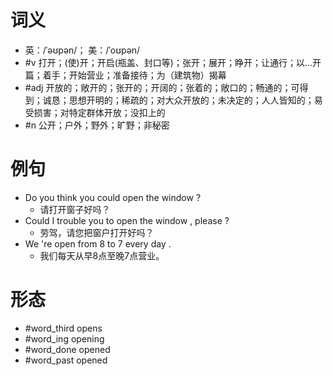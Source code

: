 # 词义
- 英：/ˈəʊpən/； 美：/ˈoʊpən/
- #v 打开；(使)开；开启(瓶盖、封口等)；张开；展开；睁开；让通行；以…开篇；着手；开始营业；准备接待；为（建筑物）揭幕
- #adj 开放的；敞开的；张开的；开阔的；张着的；敞口的；畅通的；可得到；诚恳；思想开明的；稀疏的；对大众开放的；未决定的；人人皆知的；易受损害；对特定群体开放；没扣上的
- #n 公开；户外；野外；旷野；非秘密
# 例句
- Do you think you could open the window ?
	- 请打开窗子好吗？
- Could I trouble you to open the window , please ?
	- 劳驾，请您把窗户打开好吗？
- We 're open from 8 to 7 every day .
	- 我们每天从早8点至晚7点营业。
# 形态
- #word_third opens
- #word_ing opening
- #word_done opened
- #word_past opened
